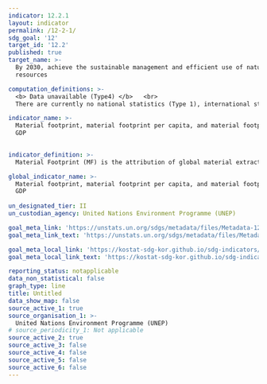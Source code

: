 ```yaml
---
indicator: 12.2.1
layout: indicator
permalink: /12-2-1/
sdg_goal: '12'
target_id: '12.2'
published: true
target_name: >-
  By 2030, achieve the sustainable management and efficient use of natural
  resources

computation_definitions: >-
  <b> Data unavailable (Type4) </b>   <br>
  There are currently no national statistics (Type 1), international statistics (Type 2), or alternative national statistics (Type 3) available. The Data of Type 1, type 2, or type 3 can be also included in case of temporary unavailability.

indicator_name: >-
  Material footprint, material footprint per capita, and material footprint per
  GDP
  

indicator_definition: >-
  Material Footprint (MF) is the attribution of global material extraction to domestic final demand of a country. The total material footprint is the sum of the material footprint for biomass, fossil fuels, metal ores and non-metal ores. 

global_indicator_name: >-
  Material footprint, material footprint per capita, and material footprint per
  GDP
  
un_designated_tier: II
un_custodian_agency: United Nations Environment Programme (UNEP)

goal_meta_link: 'https://unstats.un.org/sdgs/metadata/files/Metadata-12-02-01.pdf'
goal_meta_link_text: 'https://unstats.un.org/sdgs/metadata/files/Metadata-12-02-01.pdf'

goal_meta_local_link: 'https://kostat-sdg-kor.github.io/sdg-indicators/public/data/Metadata-12-02-01_ENG.pdf'
goal_meta_local_link_text: 'https://kostat-sdg-kor.github.io/sdg-indicators/public/data/Metadata-12-02-01_ENG.pdf'

reporting_status: notapplicable
data_non_statistical: false
graph_type: line
title: Untitled
data_show_map: false
source_active_1: true
source_organisation_1: >-
  United Nations Environment Programme (UNEP)
# source_periodicity_1: Not applicable
source_active_2: true
source_active_3: false
source_active_4: false
source_active_5: false
source_active_6: false
---
```

